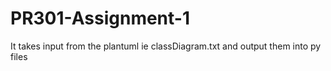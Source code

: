 # PR301-Assignment-1

It takes input from the plantuml ie classDiagram.txt and output them into py files
